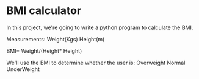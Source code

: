 # BMI calculator

In this project, we're going to write a python program to calculate the BMI.

Measurements:
Weight(Kgs)
Height(m)

BMI= Weight/(Height* Height)

We'll use the BMI to determine whether the user is:
Overweight
Normal
UnderWeight
